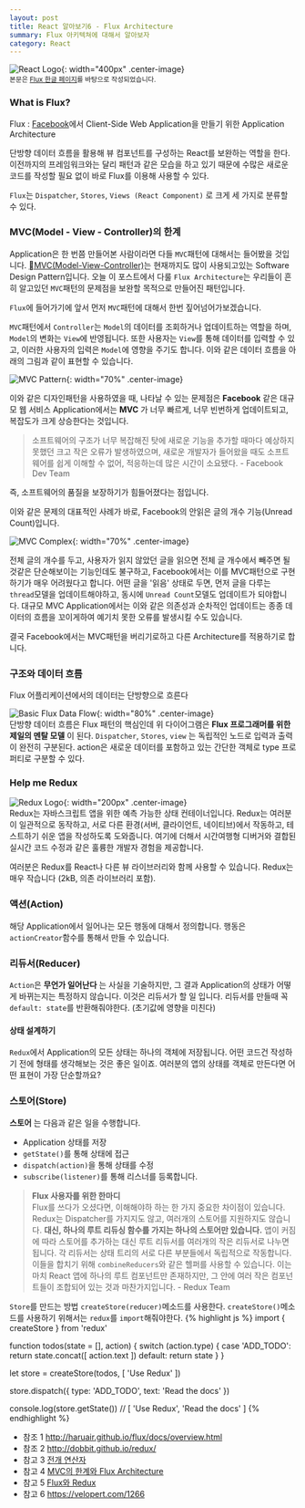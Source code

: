 ```yaml
---
layout: post
title: React 알아보기6 - Flux Architecture
summary: Flux 아키텍쳐에 대해서 알아보자
category: React
---
```

![React Logo](/asset/img/react/React_logo.png){: width="400px" .center-image}
<br>
<sub>본문은 [Flux 한글 페이지](http://haruair.github.io/flux/docs/overview.html)를 바탕으로 작성되었습니다.</sub>

### What is Flux?
Flux
: [Facebook](http://fb.com)에서 Client-Side Web Application을 만들기 위한 Application Architecture

단방향 데이터 흐름을 활용해 뷰 컴포넌트를 구성하는 React를 보완하는 역할을 한다. 이전까지의 프레임워크와는 달리 패턴과 같은 모습을 하고 있기 때문에 수많은 새로운 코드를 작성할 필요 없이 바로 Flux를 이용해 사용할 수 있다.

`Flux`는 `Dispatcher`, `Stores`, `Views (React Component)` 로 크게 세 가지로 분류할 수 있다.

### MVC(Model - View - Controller)의 한계

Application은 한 번쯤 만들어본 사람이라면 다들 `MVC`패턴에 대해서는 들어봤을 것입니다. [MVC(Model-View-Controller)](https://en.wikipedia.org/wiki/Model%E2%80%93view%E2%80%93controller)는 현재까지도 많이 사용되고있는 Software Design Pattern입니다. 오늘 이 포스트에서 다룰 `Flux Architecture`는 우리들이 흔히 알고있던 `MVC`패턴의 문제점을 보완할 목적으로 만들어진 패턴입니다.

`Flux`에 들어가기에 앞서 먼저 `MVC`패턴에 대해서 한번 짚어넘어가보겠습니다.

`MVC`패턴에서 `Controller`는 `Model`의 데이터를 조회하거나 업데이트하는 역할을 하며, `Model`의 변화는 `View`에 반영됩니다. 또한 사용자는 `View`를 통해 데이터를 입력할 수 있고, 이러한 사용자의 입력은 `Model`에 영향을 주기도 합니다. 이와 같은 데이터 흐름을 아래의 그림과 같이 표현할 수 있습니다.

![MVC Pattern](/asset/img/Flux/mvc_pattern.png){: width="70%" .center-image}
<br>

이와 같은 디자인패턴을 사용하였을 때, 나타날 수 있는 문제점은 __Facebook__ 같은 대규모 웹 서비스 Application에서는 __MVC__ 가 너무 빠르게, 너무 빈번하게 업데이트되고, 복잡도가 크게 상승한다는 것입니다.

> 소프트웨어의 구조가 너무 복잡해진 탓에 새로운 기능을 추가할 때마다 예상하지 못했던 크고 작은 오류가 발생하였으며, 새로운 개발자가 들어왔을 때도 소프트웨어를 쉽게 이해할 수 없어, 적응하는데 많은 시간이 소요됐다. - Facebook Dev Team

즉, 소프트웨어의 품질을 보장하기가 힘들어졌다는 점입니다.

이와 같은 문제의 대표적인 사례가 바로, Facebook의 안읽은 글의 개수 기능(Unread Count)입니다.

![MVC Complex](/asset/img/Flux/complex_mvc.png){: width="70%" .center-image}
<br>

전체 글의 개수를 두고, 사용자가 읽지 않았던 글을 읽으면 전체 글 개수에서 빼주면 될 것같은 단순해보이는 기능인데도 불구하고, Facebook에서는 이를 MVC패턴으로 구현하기가 매우 어려웠다고 합니다. 어떤 글을 '읽음' 상태로 두면, 먼저 글을 다루는 `thread`모델을 업데이트해야하고, 동시에 `Unread Count`모델도 업데이트가 되야합니다. 대규모 MVC Application에서는 이와 같은 의존성과 순차적인 업데이트는 종종 데이터의 흐름을 꼬이게하여 예기치 못한 오류를 발생시킬 수도 있습니다.

결국 Facebook에서는 MVC패턴을 버리기로하고 다른 Architecture를 적용하기로 합니다.



### 구조와 데이터 흐름

Flux 어플리케이션에서의 데이터는 단방향으로 흐른다
<br>

![Basic Flux Data Flow](/asset/img/Flux/flux-simple-f8-diagram-1300w.png){: width="80%" .center-image}
<br>
단방향 데이터 흐름은 Flux 패턴의 핵심인데 위 다이어그램은 __Flux 프로그래머를 위한 제일의 멘탈 모델__ 이 된다. `Dispatcher`, `Stores`, `view` 는 독립적인 노드로 입력과 출력이 완전히 구분된다. action은 새로운 데이터를 포함하고 있는 간단한 객체로 type 프로퍼티로 구분할 수 있다.


### Help me Redux
![Redux Logo](/asset/img/Flux/Redux_logo.png){: width="200px" .center-image}
<br>
Redux는 자바스크립트 앱을 위한 예측 가능한 상태 컨테이너입니다.
Redux는 여러분이 일관적으로 동작하고, 서로 다른 환경(서버, 클라이언트, 네이티브)에서 작동하고, 테스트하기 쉬운 앱을 작성하도록 도와줍니다. 여기에 더해서 시간여행형 디버거와 결합된 실시간 코드 수정과 같은 훌륭한 개발자 경험을 제공합니다.

여러분은 Redux를 React나 다른 뷰 라이브러리와 함께 사용할 수 있습니다. Redux는 매우 작습니다 (2kB, 의존 라이브러리 포함).


### 액션(Action)
해당 Application에서 일어나는 모든 행동에 대해서 정의합니다. 행동은 `actionCreator`함수를 통해서 만들 수 있습니다.

### 리듀서(Reducer)

`Action`은 __무언가 일어난다__ 는 사실을 기술하지만, 그 결과 Application의 상태가 어떻게 바뀌는지는 특정하지 않습니다. 이것은 리듀서가 할 일 입니다.
리듀서를 만들때 꼭 `default: state`를 반환해줘야한다. (초기값에 영향을 미친다)

#### 상태 설계하기

`Redux`에서 Application의 모든 상태는 하나의 객체에 저장됩니다. 어떤 코드건 작성하기 전에 형태를 생각해보는 것은 좋은 일이죠. 여러분의 앱의 상태를 객체로 만든다면 어떤 표현이 가장 단순할까요?


### 스토어(Store)

__스토어__ 는 다음과 같은 일을 수행합니다.

* Application 상태를 저장
* `getState()`를 통해 상태에 접근
* `dispatch(action)`을 통해 상태를 수정
* `subscribe(listener)`를 통해 리스너를 등록합니다.

> __Flux 사용자를 위한 한마디__ <br>
Flux를 쓰다가 오셨다면, 이해해야하 하는 한 가지 중요한 차이점이 있습니다. Redux는 Dispatcher를 가지지도 않고, 여러개의 스토어를 지원하지도 않습니다. __대신, 하나의 루트 리듀싱 함수를 가지는 하나의 스토어만 있습니다.__ 앱이 커짐에 따라 스토어를 추가하는 대신 루트 리듀서를 여러개의 작은 리듀서로 나누면 됩니다. 각 리듀서는 상태 트리의 서로 다른 부분들에서 독립적으로 작동합니다. 이들을 합치기 위해 `combineReducers`와 같은 헬퍼를 사용할 수 있습니다. 이는 마치 React 앱에 하나의 루트 컴포넌트만 존재하지만, 그 안에 여러 작은 컴포넌트들이 조합되어 있는 것과 마찬가지입니다. - Redux Team


`Store`를 만드는 방법 `createStore(reducer)`메소드를 사용한다. `createStore()`메소드를 사용하기 위해서는 `redux`를 `import`해줘야한다.
{% highlight js %}
import { createStore } from 'redux'

function todos(state = [], action) {
  switch (action.type) {
    case 'ADD_TODO':
      return state.concat([ action.text ])
    default:
      return state
  }
}

let store = createStore(todos, [ 'Use Redux' ])

store.dispatch({
  type: 'ADD_TODO',
  text: 'Read the docs'
})

console.log(store.getState())
// [ 'Use Redux', 'Read the docs' ]
{% endhighlight %}


* 참조 1 <http://haruair.github.io/flux/docs/overview.html>
* 참조 2 <http://dobbit.github.io/redux/>
* 참고 3 [전개 연산자](https://developer.mozilla.org/ko/docs/Web/JavaScript/Reference/Operators/Spread_operator)
* 참고 4 [MVC의 한계와 Flux Architecture](https://taegon.kim/archives/5288)
* 참고 5 [Flux와 Redux](http://webframeworks.kr/tutorials/react/flux/)
* 참고 6 <https://velopert.com/1266>
